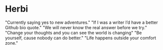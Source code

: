 # Herbi
 "Currently saying yes to new adventures."
 "If I was a writer I’d have a better Github bio quote."
 "We will never know the real answer before we try."
 "Change your thoughts and you can see the world is changing"
 "Be yourself, cause nobody can do better."
 "Life happens outside your comfort zone."
